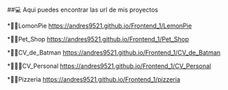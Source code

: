 ##💻 Aqui puedes encontrar las url de mis proyectos

*🥮🥮LomonPie
https://andres9521.github.io/Frontend_1/LemonPie

*🐶😺Pet_Shop
https://andres9521.github.io/Frontend_1/Pet_Shop

*🦇📄CV_de_Batman
https://andres9521.github.io/Frontend_1/CV_de_Batman

*👨‍🔧📄CV_Personal
https://andres9521.github.io/Frontend_1/CV_Personal

*🍕🍕Pizzeria
https://andres9521.github.io/Frontend_1/pizzeria
